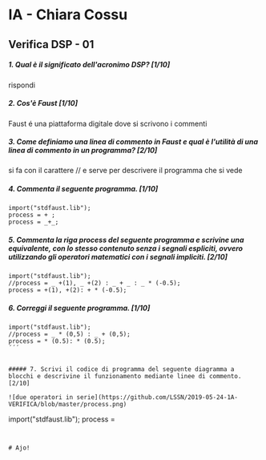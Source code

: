# IA - Chiara Cossu

## Verifica DSP - 01

##### 1. Qual è il significato dell'acronimo _DSP_? [1/10]
rispondi

##### 2. Cos'è _Faust_ [1/10]
Faust é una piattaforma digitale dove si scrivono i commenti 

##### 3. Come definiamo una linea di commento in _Faust_ e qual è l'utilità di una linea di commento in un programma? [2/10]
si fa con il carattere // e serve per descrivere il programma che si vede 

##### 4. Commenta il seguente programma. [1/10]

```
import("stdfaust.lib");
process = + ;
process = _+_;
```

##### 5. Commenta la riga _process_ del seguente programma e scrivine una equivalente, con lo stesso contenuto senza i segnali espliciti, ovvero utilizzando gli operatori matematici con i segnali impliciti. [2/10]

```
import("stdfaust.lib");
//process = _ +(1), _ +(2) : _ + _ : _ * (-0.5);
process = +(1), +(2): + * (-0.5);
```

##### 6. Correggi il seguente programma. [1/10]

```
import("stdfaust.lib");
//process = _ * (0,5) : _ + (0,5);
process = * (0.5): * (0.5);
´´´


##### 7. Scrivi il codice di programma del seguente diagramma a blocchi e descrivine il funzionamento mediante linee di commento. [2/10]

![due operatori in serie](https://github.com/LSSN/2019-05-24-1A-VERIFICA/blob/master/process.png)

```
import("stdfaust.lib");
process =
```


# Ajo!
